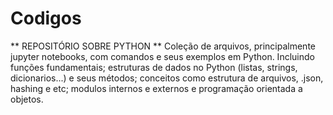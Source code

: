 # Codigos

** REPOSITÓRIO SOBRE PYTHON **
Coleção de arquivos, principalmente jupyter notebooks, com comandos e seus exemplos em Python. Incluindo funções fundamentais; estruturas de dados no Python (listas,
strings, dicionarios...) e seus métodos; conceitos como estrutura de arquivos, .json, hashing e etc; modulos internos e externos e programação orientada a objetos.
